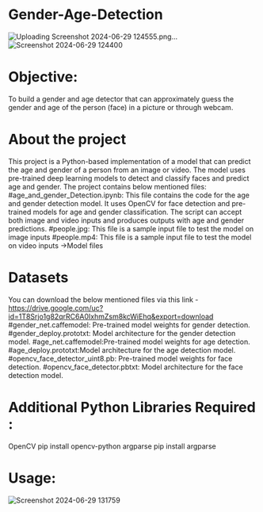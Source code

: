 # Gender-Age-Detection
![Uploading Screenshot 2024-06-29 124555.png…]()
![Screenshot 2024-06-29 124400](https://github.com/mandligeetha5/Gender-Age-Detection/assets/136496392/41848f0b-253a-4704-92a1-920fd6fcc65d)
# Objective:
To build a gender and age detector that can approximately guess the gender and age of the person (face) in a picture or through webcam.
# About the project
This project is a Python-based implementation of a model that can predict the age and gender of a person from an image or video. The model uses pre-trained deep learning models to detect and classify faces and predict age and gender.
The project contains below mentioned files:
#age_and_gender_Detection.ipynb: This file contains the code for the age and gender detection model. It uses OpenCV for face detection and pre-trained models for age and gender classification. The script can accept both image and video inputs and produces outputs with age and gender predictions.
#people.jpg: This file is a sample input file to test the model on image inputs
#people.mp4: This file is a sample input file to test the model on video inputs
->Model files
# Datasets
You can download the below mentioned files via this link -https://drive.google.com/uc?id=1T8Srjo1g82qrRC6A0IxhmZsm8kcWiEhq&export=download
#gender_net.caffemodel: Pre-trained model weights for gender detection.
#gender_deploy.prototxt: Model architecture for the gender detection model.
#age_net.caffemodel:Pre-trained model weights for age detection.
#age_deploy.prototxt:Model architecture for the age detection model.
#opencv_face_detector_uint8.pb: Pre-trained model weights for face detection.
#opencv_face_detector.pbtxt: Model architecture for the face detection model.
# Additional Python Libraries Required :
OpenCV
   pip install opencv-python
argparse
   pip install argparse
# Usage:
![Screenshot 2024-06-29 131759](https://github.com/mandligeetha5/Gender-Age-Detection/assets/136496392/63997bce-7e9e-4211-bc1c-767039582d0a)


